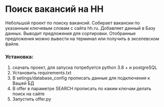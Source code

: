 # Поиск вакансий на HH

Небольшой проект по поиску вакансий. Собирает вакансии по указанным ключевым словам с сайта hh.ru. 
Добавляет данный в Базу данных. Выводит предложения для сортировки. Отобранные предложения можно вывести на терминал
или получить в экселевском файле. 

### Установка:
1. скачать проект, для запуска потребуется python 3.8 + и postgreSQL
2. Установить requirements.txt
3. В setings/database_config прописать данные для подключения к Вашей БД
4. В offer в параметре SEARCH прописать по каким ключам делать поиск на сайте
5. Запустить offer.py
